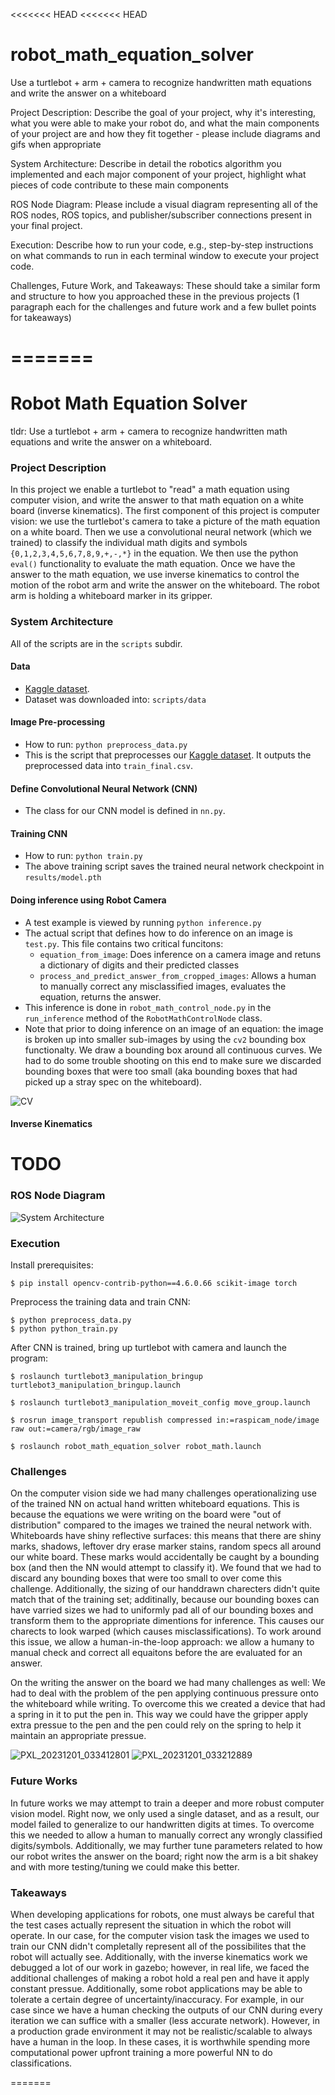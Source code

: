 <<<<<<< HEAD
<<<<<<< HEAD
# robot_math_equation_solver
Use a turtlebot + arm + camera to recognize handwritten math equations and write the answer on a whiteboard


Project Description: Describe the goal of your project, why it's interesting, what you were able to make your robot do, and what the main components of your project are and how they fit together - please include diagrams and gifs when appropriate

System Architecture: Describe in detail the robotics algorithm you implemented and each major component of your project, highlight what pieces of code contribute to these main components

ROS Node Diagram: Please include a visual diagram representing all of the ROS nodes, ROS topics, and publisher/subscriber connections present in your final project.

Execution: Describe how to run your code, e.g., step-by-step instructions on what commands to run in each terminal window to execute your project code.

Challenges, Future Work, and Takeaways: These should take a similar form and structure to how you approached these in the previous projects (1 paragraph each for the challenges and future work and a few bullet points for takeaways)

=======
=======
# Robot Math Equation Solver
tldr:  Use a turtlebot + arm + camera to recognize handwritten math equations and write the answer on a whiteboard.

### Project Description
In this project we enable a turtlebot to "read" a math equation using computer vision, and write the answer to that math equation on a white board (inverse kinematics). The first component of this project is computer vision: we use the turtlebot's camera to take a picture of the math equation on a white board. Then we use a convolutional neural network (which we trained) to classify the individual math digits and symbols `{0,1,2,3,4,5,6,7,8,9,+,-,*}` in the equation. We then use the python `eval()` functionality to evaluate the math equation. Once we have the answer to the math equation, we use inverse kinematics to control the motion of the robot arm and write the answer on the whiteboard. The robot arm is holding a whiteboard marker in its gripper.

### System Architecture 

All of the scripts are in the `scripts` subdir.


#### Data

- [Kaggle dataset](https://www.kaggle.com/datasets/xainano/handwrittenmathsymbols).
- Dataset was downloaded into: `scripts/data`

#### Image Pre-processing

- How to run: `python preprocess_data.py`
- This is the script that preprocesses our [Kaggle dataset](https://www.kaggle.com/datasets/xainano/handwrittenmathsymbols). It outputs the preprocessed data into `train_final.csv`.

#### Define Convolutional Neural Network (CNN)

- The class for our CNN model is defined in `nn.py`.

#### Training CNN

- How to run: `python train.py`
- The above training script saves the trained neural network checkpoint in `results/model.pth`

#### Doing inference using Robot Camera

- A test example is viewed by running `python inference.py`
- The actual script that defines how to do inference on an image is `test.py`. This file contains two critical funcitons:
    -  `equation_from_image`: Does inference on a camera image and retuns a dictionary of digits and their predicted classes
    -  `process_and_predict_answer_from_cropped_images`: Allows a human to manually correct any misclassified images, evaluates the equation, returns the answer.
- This inference is done in `robot_math_control_node.py` in the `run_inference` method of the `RobotMathControlNode` class.
- Note that prior to doing inference on an image of an equation: the image is broken up into smaller sub-images by using the `cv2` bounding box functionalty. We draw a bounding box around all continuous curves. We had to do some trouble shooting on this end to make sure we discarded bounding boxes that were too small (aka bounding boxes that had picked up a stray spec on the whiteboard).

![CV](https://github.com/msakarvadia/robot_math_equation_solver/assets/22324068/787107c2-ce09-474b-bfdd-73cdf9ce8fc7)


#### Inverse Kinematics

# TODO

### ROS Node Diagram
![System Architecture](https://github.com/msakarvadia/robot_math_equation_solver/assets/90344922/8fc71949-0d91-4ee9-a964-4ae52ab35ef3)

### Execution

Install prerequisites:
```
$ pip install opencv-contrib-python==4.6.0.66 scikit-image torch 
```

Preprocess the training data and train CNN:
```
$ python preprocess_data.py
$ python python_train.py
```

After CNN is trained, bring up turtlebot with camera and launch the program:
```
$ roslaunch turtlebot3_manipulation_bringup turtlebot3_manipulation_bringup.launch

$ roslaunch turtlebot3_manipulation_moveit_config move_group.launch

$ rosrun image_transport republish compressed in:=raspicam_node/image raw out:=camera/rgb/image_raw

$ roslaunch robot_math_equation_solver robot_math.launch 
```

### Challenges

On the computer vision side we had many challenges operationalizing use of the trained NN on actual hand written whiteboard equations. This is because the equations we were writing on the board were "out of distribution" compared to the images we trained the neural network with. Whiteboards have shiny reflective surfaces: this means that there are shiny marks, shadows, leftover dry erase marker stains, random specs all around our white board. These marks would accidentally be caught by a bounding box (and then the NN would attempt to classify it). We found that we had to discard any bounding boxes that were too small to over come this challenge. Additionally, the sizing of our handdrawn charecters didn't quite match that of the training set; additinally, because our bounding boxes can have varried sizes we had to uniformly pad all of our bounding boxes and transform them to the appropriate dimentions for inference. This causes our charects to look warped (which causes misclassifications). To work around this issue, we allow a human-in-the-loop approach: we allow a humany to manual check and correct all equaitons before the are evaluated for an answer.

On the writing the answer on the board we had many challenges as well: We had to deal with the problem of the pen applying continuous pressure onto the whiteboard while writing. To overcome this we created a device that had a spring in it to put the pen in. This way we could have the gripper apply extra pressue to the pen and the pen could rely on the spring to help it maintain an appropriate pressue.

![PXL_20231201_033412801](https://github.com/msakarvadia/robot_math_equation_solver/assets/22324068/e23cd354-c6c4-4cbf-9838-b877b3658d7d)
![PXL_20231201_033212889](https://github.com/msakarvadia/robot_math_equation_solver/assets/22324068/7881fdeb-70a1-4639-a570-bca53d0fb670)


### Future Works

In future works we may attempt to train a deeper and more robust computer vision model. Right now, we only used a single dataset, and as a result, our model failed to generalize to our handwritten digits at times. To overcome this we needed to allow a human to manually correct any wrongly classified digits/symbols. Additionally, we may further tune parameters related to how our robot writes the answer on the board; right now the arm is a bit shakey and with more testing/tuning we could make this better.

### Takeaways

When developing applications for robots, one must always be careful that the test cases actually represent the situation in which the robot will operate. In our case, for the computer vision task the images we used to train our CNN didn't completally represent all of the possibilites that the robot will actually see. Additionally, with the inverse kinematics work we debugged a lot of our work in gazebo; however, in real life, we faced the additional challenges of making a robot hold a real pen and have it apply constant pressue. Additionally, some robot applications may be able to tolerate a certain degree of uncertainty/inaccuracy. For example, in our case since we have a human checking the outputs of our CNN during every iteration we can suffice with a smaller (less accurate network). However, in a production grade environment it may not be realistic/scalable to always have a human in the loop. In these cases, it is worthwhile spending more computational power upfront training a more powerful NN to do classifications.

=======

